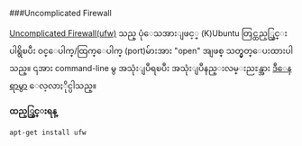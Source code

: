  ###Uncomplicated Firewall

[Uncomplicated Firewall(ufw)](https://wiki.ubuntu.com/UncomplicatedFirewall) သည္ ပုံေသအားျဖင့္ (K)Ubuntu တြင္ထည့္သြင္းပါရွိၿပီး ဝင္ေပါက္/ထြက္ေပါက္ (port)မ်ားအား "open" အျဖစ္ သတ္မွတ္ေပးထားပါသည္။ ၎အား command-line မွ အသုံးျပဳရၿပီး အသုံးျပဳနည္းလမ္းညႊန္အား [ဒီေနရာမွာ](https://wiki.ubuntu.com/UncomplicatedFirewall) ေလ့လာႏိုင္ပါသည္။

**ထည့္သြင္းရန္**

	apt-get install ufw
